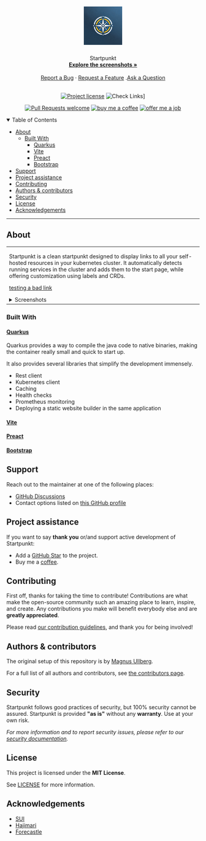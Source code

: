 <h1 align="center">
  <a href="https://github.com/ullbergm/startpunkt">
    <!-- Please provide path to your logo here -->
    <img src="docs/images/logo.png" alt="Logo" width="100" height="100">
  </a>
</h1>

<div align="center">
  Startpunkt
  <br />
  <a href="#about"><strong>Explore the screenshots »</strong></a>
  <br />
  <br />
  <a href="https://github.com/ullbergm/startpunkt/issues/new?assignees=&labels=bug&template=01_BUG_REPORT.md&title=bug%3A+">Report a Bug</a>
  ·
  <a href="https://github.com/ullbergm/startpunkt/issues/new?assignees=&labels=enhancement&template=02_FEATURE_REQUEST.md&title=feat%3A+">Request a Feature</a>
  .<a href="https://github.com/ullbergm/startpunkt/discussions">Ask a Question</a>
</div>

<div align="center">
<br />

[![Project license](https://img.shields.io/github/license/ullbergm/startpunkt.svg?style=flat-square)](LICENSE)
![Check Links](https://img.shields.io/github/actions/workflow/status/ullbergm/startpunkt/schedule-link-checker.yml?style=flat-square)]

[![Pull Requests welcome](https://img.shields.io/badge/PRs-welcome-ff69b4.svg?style=flat-square)](https://github.com/ullbergm/startpunkt/issues?q=is%3Aissue+is%3Aopen+label%3A%22help+wanted%22)
[![buy me a coffee](https://img.shields.io/badge/Buy%20me%20a-coffee-ff1414.svg?style=flat-square)](https://buymeacoffee.com/magnus.ullberg)
[![offer me a job](https://img.shields.io/badge/Offer%20me%20a-job-00d414.svg?style=flat-square)](https://ullberg.us/cv.pdf)


</div>

<details open="open">
<summary>Table of Contents</summary>

- [About](#about)
  - [Built With](#built-with)
    - [Quarkus](#quarkus)
    - [Vite](#vite)
    - [Preact](#preact)
    - [Bootstrap](#bootstrap)
- [Support](#support)
- [Project assistance](#project-assistance)
- [Contributing](#contributing)
- [Authors \& contributors](#authors--contributors)
- [Security](#security)
- [License](#license)
- [Acknowledgements](#acknowledgements)

</details>

---

## About

<table><tr><td>

Startpunkt is a clean startpunkt designed to display links to all your self-hosted resources in your kubernetes cluster. It automatically detects running services in the cluster and adds them to the start page, while offering customization using labels and CRDs.

<a href="bad-link.html">testing a bad link</a>

<details>
<summary>Screenshots</summary>
<br>

|                               Home Page                               |
| :-------------------------------------------------------------------: |
| <img src="docs/images/screenshot.png" title="Home Page" width="100%"> |

</details>

</td></tr></table>

### Built With

#### [Quarkus](https://quarkus.io/)

Quarkus provides a way to compile the java code to native binaries, making the container really small and quick to start up.

It also provides several libraries that simplify the development immensely.
* Rest client
* Kubernetes client
* Caching
* Health checks
* Prometheus monitoring
* Deploying a static website builder in the same application

#### [Vite](https://vitejs.dev)
#### [Preact](https://preactjs.com)
#### [Bootstrap](https://getbootstrap.com/)

<!--
## Getting Started

### Prerequisites

> **[?]**
> What are the project requirements/dependencies?

### Installation

> **[?]**
> Describe how to install and get started with the project.

## Usage

> **[?]**
> How does one go about using it?
> Provide various use cases and code examples here.

## Roadmap

See the [open issues](https://github.com/ullbergm/startpunkt/issues) for a list of proposed features (and known issues).

- [Top Feature Requests](https://github.com/ullbergm/startpunkt/issues?q=label%3Aenhancement+is%3Aopen+sort%3Areactions-%2B1-desc) (Add your votes using the 👍 reaction)
- [Top Bugs](https://github.com/ullbergm/startpunkt/issues?q=is%3Aissue+is%3Aopen+label%3Abug+sort%3Areactions-%2B1-desc) (Add your votes using the 👍 reaction)
- [Newest Bugs](https://github.com/ullbergm/startpunkt/issues?q=is%3Aopen+is%3Aissue+label%3Abug)

-->

## Support

Reach out to the maintainer at one of the following places:

- [GitHub Discussions](https://github.com/ullbergm/startpunkt/discussions)
- Contact options listed on [this GitHub profile](https://github.com/ullbergm)

## Project assistance

If you want to say **thank you** or/and support active development of Startpunkt:

- Add a [GitHub Star](https://github.com/ullbergm/startpunkt) to the project.
- Buy me a [coffee](https://buymeacoffee.com/magnus.ullberg).

## Contributing

First off, thanks for taking the time to contribute! Contributions are what make the open-source community such an amazing place to learn, inspire, and create. Any contributions you make will benefit everybody else and are **greatly appreciated**.

Please read [our contribution guidelines](docs/CONTRIBUTING.md), and thank you for being involved!

## Authors & contributors

The original setup of this repository is by [Magnus Ullberg](https://github.com/ullbergm).

For a full list of all authors and contributors, see [the contributors page](https://github.com/ullbergm/startpunkt/contributors).

## Security

Startpunkt follows good practices of security, but 100% security cannot be assured.
Startpunkt is provided **"as is"** without any **warranty**. Use at your own risk.

_For more information and to report security issues, please refer to our [security documentation](docs/SECURITY.md)._

## License

This project is licensed under the **MIT License**.

See [LICENSE](LICENSE) for more information.

## Acknowledgements

* [SUI](https://github.com/jeroenpardon/sui)
* [Hajimari](https://hajimari.io/)
* [Forecastle](https://github.com/stakater/Forecastle)
